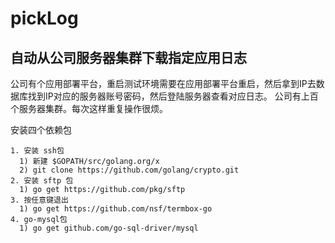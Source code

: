 # pickLog
## 自动从公司服务器集群下载指定应用日志
公司有个应用部署平台，重启测试环境需要在应用部署平台重启，然后拿到IP去数据库找到IP对应的服务器账号密码，然后登陆服务器查看对应日志。
公司有上百个服务器集群。每次这样重复操作很烦。

安装四个依赖包

	1. 安装 ssh包
      1) 新建 $GOPATH/src/golang.org/x
      2) git clone https://github.com/golang/crypto.git
  	2. 安装 sftp 包
      1) go get https://github.com/pkg/sftp
  	3. 按任意键退出
      1) go get https://github.com/nsf/termbox-go
  	4. go-mysql包
      1) go get github.com/go-sql-driver/mysql
